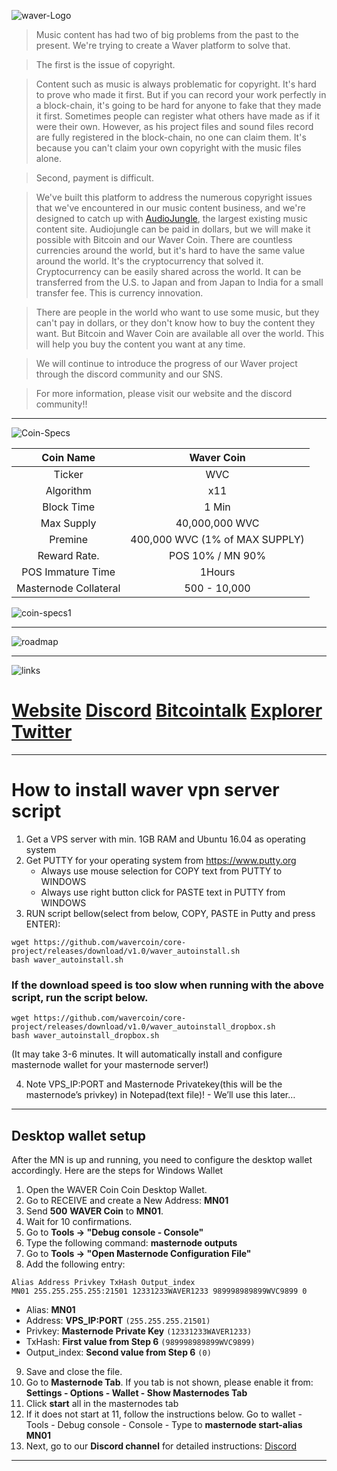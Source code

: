 ![waver-Logo](https://ip.bitcointalk.org/?u=https%3A%2F%2Fi.imgur.com%2FiJ3ErYR.png&t=597&c=Qc_hvASVSubrjA)

> Music content has had two of big problems from the past to the present. We're trying to create a Waver platform to solve that.

> The first is the issue of copyright.

> Content such as music is always problematic for copyright. It's hard to prove who made it first. But if you can record your work perfectly in a block-chain, it's going to be hard for anyone to fake that they made it first. Sometimes people can register what others have made as if it were their own. However, as his project files and sound files record are fully registered in the block-chain, no one can claim them. It's because you can't claim your own copyright with the music files alone.


> Second, payment is difficult.

>We've built this platform to address the numerous copyright issues that we've encountered in our music content business, and we're designed to catch up with [AudioJungle](https://audiojungle.net/), the largest existing music content site. Audiojungle can be paid in dollars, but we will make it possible with Bitcoin and our Waver Coin. There are countless currencies around the world, but it's hard to have the same value around the world. It's the cryptocurrency that solved it. Cryptocurrency can be easily shared across the world. It can be transferred from the U.S. to Japan and from Japan to India for a small transfer fee. This is currency innovation.

>There are people in the world who want to use some music, but they can't pay in dollars, or they don't know how to buy the content they want. But Bitcoin and Waver Coin are available all over the world. This will help you buy the content you want at any time.


>We will continue to introduce the progress of our Waver project through the discord community and our SNS.


>For more information, please visit our website and the discord community!!



***
![Coin-Specs](https://ip.bitcointalk.org/?u=https%3A%2F%2Fi.imgur.com%2F4oX49YJ.png&t=597&c=8MNixV-kEm7yag)

| Coin Name | Waver Coin |
| :------: | :------: |
| Ticker | WVC |
| Algorithm | x11 |
| Block Time | 1 Min |
| Max Supply | 40,000,000 WVC |
| Premine | 400,000 WVC (1% of MAX SUPPLY) |
| Reward Rate. | POS 10% / MN 90% |
| POS Immature Time | 1Hours |
| Masternode Collateral | 500 - 10,000 |

![coin-specs1](https://ip.bitcointalk.org/?u=https%3A%2F%2Fi.imgur.com%2Ff3iGC4q.png&t=597&c=nhkLw0s7Eht12A)
***
![roadmap](https://ip.bitcointalk.org/?u=https%3A%2F%2Fi.imgur.com%2FLFfh8Vn.jpg&t=597&c=9oNWKko0Y4J3FA)
***
![links](https://ip.bitcointalk.org/?u=https%3A%2F%2Fi.imgur.com%2FXbfbEuD.png&t=597&c=vLOBYrshoLT-Bw)

# [Website](https://www.wavercoin.com) [Discord](https://discord.gg/GHf55pM) [Bitcointalk](https://bitcointalk.org/index.php?topic=5107567) [Explorer](http://explorer.wavercoin.com/) [Twitter](https://twitter.com/PlatformWaver)

***
# How to install waver vpn server script
1. Get a VPS server with min. 1GB RAM and Ubuntu 16.04 as operating system
2. Get PUTTY for your operating system from https://www.putty.org
    - Always use mouse selection for COPY text from PUTTY to WINDOWS
    - Always use right button click for PASTE text in PUTTY from WINDOWS
3. RUN script bellow(select from below, COPY, PASTE in Putty and press ENTER):


```
wget https://github.com/wavercoin/core-project/releases/download/v1.0/waver_autoinstall.sh
bash waver_autoinstall.sh
```

### If the download speed is too slow when running with the above script, run the script below.

```
wget https://github.com/wavercoin/core-project/releases/download/v1.0/waver_autoinstall_dropbox.sh
bash waver_autoinstall_dropbox.sh
```


(It may take 3-6 minutes. It will automatically install and configure masternode wallet for your masternode server!)

4. Note VPS_IP:PORT and Masternode Privatekey(this will be the masternode’s privkey) in Notepad(text file)! - We’ll use this later…
***


## Desktop wallet setup

After the MN is up and running, you need to configure the desktop wallet accordingly. Here are the steps for Windows Wallet

1. Open the WAVER Coin Coin Desktop Wallet.
2. Go to RECEIVE and create a New Address: **MN01**
3. Send **500** **WAVER Coin** to **MN01**.
4. Wait for 10 confirmations.
5. Go to **Tools -> "Debug console - Console"**
6. Type the following command: **masternode outputs**
7. Go to  **Tools -> "Open Masternode Configuration File"**
8. Add the following entry:

```
Alias Address Privkey TxHash Output_index
MN01 255.255.255.255:21501 12331233WAVER1233 989998989899WVC9899 0
```
* Alias: **MN01**
* Address: **VPS_IP:PORT** ```(255.255.255.21501)```
* Privkey: **Masternode Private Key** ```(12331233WAVER1233)```
* TxHash: **First value from Step 6** ```(989998989899WVC9899)```
* Output_index:  **Second value from Step 6** ```(0)```
9. Save and close the file.
10. Go to **Masternode Tab**. If you tab is not shown, please enable it from: **Settings - Options - Wallet - Show Masternodes Tab**
11. Click **start** all in the masternodes tab
12. If it does not start at 11, follow the instructions below. Go to wallet - Tools - Debug console - Console - Type to **masternode start-alias MN01**
13. Next, go to our **Discord channel** for detailed instructions: [Discord](https://discord.gg/GHf55pM)
***